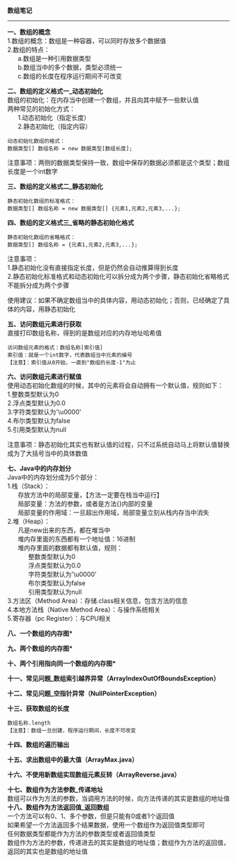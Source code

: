 **数组笔记**  


----------


**一、数组的概念**  
1.数组的概念：数组是一种容器，可以同时存放多个数据值  
2.数组的特点：  
&nbsp;&nbsp;&nbsp;&nbsp;&nbsp;&nbsp;a.数组是一种引用数据类型  
&nbsp;&nbsp;&nbsp;&nbsp;&nbsp;&nbsp;b.数组当中的多个数据，类型必须统一  
&nbsp;&nbsp;&nbsp;&nbsp;&nbsp;&nbsp;c.数组的长度在程序运行期间不可改变  
  
**二、数组的定义格式一_动态初始化**  
数组的初始化：在内存当中创建一个数组，并且向其中赋予一些默认值  
两种常见的初始化方式：  
&nbsp;&nbsp;&nbsp;&nbsp;&nbsp;&nbsp;1.动态初始化（指定长度）  
&nbsp;&nbsp;&nbsp;&nbsp;&nbsp;&nbsp;2.静态初始化（指定内容）  
  
    动态初始化数组的格式：  
    数据类型[] 数组名称 = new 数据类型[数组长度];  
      
注意事项：两侧的数据类型保持一致，数组中保存的数据必须都是这个类型；数组长度是一个int数字  
  
**三、数组的定义格式二_静态初始化**  

    静态初始化数组的标准格式：  
    数据类型[] 数组名称 = new 数据类型[] {元素1,元素2,元素3,...};    
        
**四、数组的定义格式三_省略的静态初始化格式**  
  
    静态初始化数组的省略格式：  
    数据类型[] 数组名称 = {元素1,元素2,元素3,...};  
      
注意事项：  
1.静态初始化没有直接指定长度，但是仍然会自动推算得到长度  
2.静态初始化标准格式和动态初始化可以拆分成为两个步骤，静态初始化省略格式不能拆分成为两个步骤  
  
使用建议：如果不确定数组当中的具体内容，用动态初始化；否则，已经确定了具体的内容，用静态初始化  
  
**五、访问数组元素进行获取**  
直接打印数组名称，得到的是数组对应的内存地址哈希值  
  
    访问数组元素的格式：数组名称[索引值]  
    索引值：就是一个int数字，代表数组当中元素的编号  
    【注意】：索引值从0开始，一直到"数组的长度-1"为止  
      
**六、访问数组元素进行赋值**  
使用动态初始化数组的时候，其中的元素将会自动拥有一个默认值，规则如下：  
1.整数类型默认为0  
2.浮点类型默认为0.0  
3.字符类型默认为'\u0000'    
4.布尔类型默认为false  
5.引用类型默认为null  
  
注意事项：静态初始化其实也有默认值的过程，只不过系统自动马上将默认值替换成为了大括号当中的具体数值  
  
**七、Java中的内存划分**  
Java中的内存划分成为5个部分：  
1.栈（Stack）：  
&nbsp;&nbsp;&nbsp;&nbsp;&nbsp;&nbsp;存放方法中的局部变量，【方法一定要在栈当中运行】    
&nbsp;&nbsp;&nbsp;&nbsp;&nbsp;&nbsp;局部变量：方法的参数，或者是方法{}内部的变量  
&nbsp;&nbsp;&nbsp;&nbsp;&nbsp;&nbsp;局部变量的作用域：一旦超出作用域，局部变量立刻从栈内存当中消失  
2.堆（Heap）：  
&nbsp;&nbsp;&nbsp;&nbsp;&nbsp;&nbsp;凡是new出来的东西，都在堆当中    
&nbsp;&nbsp;&nbsp;&nbsp;&nbsp;&nbsp;堆内存里面的东西都有一个地址值：16进制    
&nbsp;&nbsp;&nbsp;&nbsp;&nbsp;&nbsp;堆内存里面的数据都有默认值，规则：  
&nbsp;&nbsp;&nbsp;&nbsp;&nbsp;&nbsp;&nbsp;&nbsp;&nbsp;&nbsp;&nbsp;&nbsp;整数类型默认为0  
&nbsp;&nbsp;&nbsp;&nbsp;&nbsp;&nbsp;&nbsp;&nbsp;&nbsp;&nbsp;&nbsp;&nbsp;浮点类型默认为0.0  
&nbsp;&nbsp;&nbsp;&nbsp;&nbsp;&nbsp;&nbsp;&nbsp;&nbsp;&nbsp;&nbsp;&nbsp;字符类型默认为'\u0000'  
&nbsp;&nbsp;&nbsp;&nbsp;&nbsp;&nbsp;&nbsp;&nbsp;&nbsp;&nbsp;&nbsp;&nbsp;布尔类型默认为false  
&nbsp;&nbsp;&nbsp;&nbsp;&nbsp;&nbsp;&nbsp;&nbsp;&nbsp;&nbsp;&nbsp;&nbsp;引用类型默认为null  
3.方法区（Method Area）：存储.class相关信息，包含方法的信息  
4.本地方法栈（Native Method Area）：与操作系统相关  
5.寄存器（pc Register）：与CPU相关  
  
**八、一个数组的内存图\***  
  
**九、两个数组的内存图\***  
  
**十、两个引用指向同一个数组的内存图\***  
  
**十一、常见问题_数组索引越界异常（ArrayIndexOutOfBoundsException）**  
  
**十二、常见问题_空指针异常（NullPointerException）**  
  
**十三、获取数组的长度**

    数组名称.length  
    【注意】：数组一旦创建，程序运行期间，长度不可改变  
      
**十四、数组的遍历输出**  
  
**十五、求出数组中的最大值（ArrayMax.java）**  
  
**十六、不使用新数组实现数组元素反转（ArrayReverse.java）**  
  
**十七、数组作为方法参数_传递地址**  
数组可以作为方法的参数，当调用方法的时候，向方法传递的其实是数组的地址值  
**十八、数组作为方法返回值_返回数组**  
一个方法可以有0、1、多个参数，但是只能有0或者1个返回值  
如果希望一个方法返回多个结果数据，使用一个数组作为返回值类型即可  
任何数据类型都能作为方法的参数类型或者返回值类型  
数组作为方法的参数，传递进去的其实是数组的地址值；数组作为方法的返回值，返回的其实也是数组的地址值  